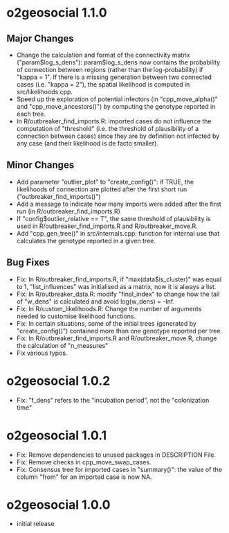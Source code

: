 # o2geosocial 1.1.0

## Major Changes

* Change the calculation and format of the connectivity matrix ("param$log_s_dens"): param$log_s_dens now contains the probability of connection between regions (rather than the log-probability) if "kappa = 1". If there is a missing generation between two connected cases (i.e. "kappa = 2"), the spatial likelihood is computed in src/likelihoods.cpp.
* Speed up the exploration of potential infectors (in "cpp_move_alpha()" and "cpp_move_ancestors()") by computing the genotype reported in each tree.
* In R/outbreaker_find_imports.R: imported cases do not influence the computation of "threshold" (i.e. the threshold of plausibility of a connection between cases) since they are by definition not infected by any case (and their likelihood is de facto smaller).

## Minor Changes
* Add parameter "outlier_plot" to "create_config()": if TRUE, the likelihoods of connection are plotted after the first short run ("outbreaker_find_imports()")
* Add a message to indicate how many imports were added after the first run (in R/outbreaker_find_imports.R)
* If "config$outlier_relative == T", the same threshold of plausibility is used in R/outbreaker_find_imports.R and R/outbreaker_move.R.
* Add "cpp_gen_tree()" in src/internals.cpp: function for internal use that calculates the genotype reported in a given tree.

## Bug Fixes
* Fix: In R/outbreaker_find_imports.R, if "max(data$is_cluster)" was equal to 1, "list_influences" was initialised as a matrix, now it is always a list.
* Fix: In R/outbreaker_data.R: modify "final_index" to change how the tail of "w_dens" is calculated and avoid log(w_dens) = -Inf.
* Fix: In R/custom_likelihoods.R: Change the number of arguments needed to customise likelihood functions.
* Fix: In certain situations, some of the initial trees (generated by "create_config()") contained more than one genotype reported per tree.
* Fix: In R/outbreaker_find_imports.R and R/outbreaker_move.R, change the calculation of "n_measures"
* Fix various typos.

# o2geosocial 1.0.2
* Fix: "f_dens" refers to the "incubation period", not the "colonization time"

# o2geosocial 1.0.1

* Fix: Remove dependencies to unused packages in DESCRIPTION File.
* Fix: Remove checks in cpp_move_swap_cases.
* Fix: Consensus tree for imported cases in "summary()": the value of the column "from" for an imported case is now NA.

# o2geosocial 1.0.0

* initial release
